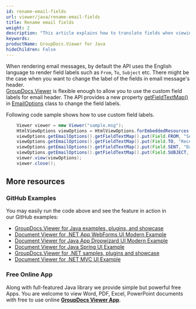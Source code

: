 ```yaml
---
id: rename-email-fields
url: viewer/java/rename-email-fields
title: Rename email fields
weight: 2
description: "This article explains how to translate fields when viewing E-Mail Messages with GroupDocs.Viewer within your Java applications."
keywords: 
productName: GroupDocs.Viewer for Java
hideChildren: False
---
```

When rendering email messages, by default the API uses the English language to render field labels such as `From`, `To`, `Subject` etc. There might be the case when you want to change the label of the fields in email message's header.  
[GroupDocs.Viewer](https://products.groupdocs.com/viewer) is flexible enough to allow you to use the custom field labels for email header. The API provides a new property [getFieldTextMap()](https://apireference.groupdocs.com/viewer/java/com.groupdocs.viewer.options/EmailOptions#getFieldTextMap()) in [EmailOptions](https://apireference.groupdocs.com/viewer/java/com.groupdocs.viewer.options/EmailOptions) class to change the field labels.  
  
Following code sample shows how to use custom field labels.

```java
    Viewer viewer = new Viewer("sample.msg");
    HtmlViewOptions viewOptions = HtmlViewOptions.forEmbeddedResources(pageFilePathFormat);
    viewOptions.getEmailOptions().getFieldTextMap().put(Field.FROM, "Sender");
    viewOptions.getEmailOptions().getFieldTextMap().put(Field.TO, "Receiver");
    viewOptions.getEmailOptions().getFieldTextMap().put(Field.SENT, "Date");
    viewOptions.getEmailOptions().getFieldTextMap().put(Field.SUBJECT, "Topic");
    viewer.view(viewOptions);
    viewer.close();
```

## More resources
### GitHub Examples
You may easily run the code above and see the feature in action in our GitHub examples:
*   [GroupDocs.Viewer for Java examples, plugins, and showcase](https://github.com/groupdocs-viewer/GroupDocs.Viewer-for-Java)
*   [Document Viewer for .NET App WebForms UI Modern Example](https://github.com/groupdocs-viewer/GroupDocs.Viewer-for-Java-WebForms)    
*   [Document Viewer for Java App Dropwizard UI Modern Example](https://github.com/groupdocs-viewer/GroupDocs.Viewer-for-Java-Dropwizard)    
*   [Document Viewer for Java Spring UI Example](https://github.com/groupdocs-viewer/GroupDocs.Viewer-for-Java-Spring)
*   [GroupDocs.Viewer for .NET samples, plugins and showcase](https://github.com/groupdocs-viewer/GroupDocs.Viewer-for-.NET)
*   [Document Viewer for .NET MVC UI Example](https://github.com/groupdocs-viewer/GroupDocs.Viewer-for-Java-MVC)     

### Free Online App
Along with full-featured Java library we provide simple but powerful free Apps.
You are welcome to view Word, PDF, Excel, PowerPoint documents with free to use online **[GroupDocs Viewer App](https://products.groupdocs.app/viewer)**.